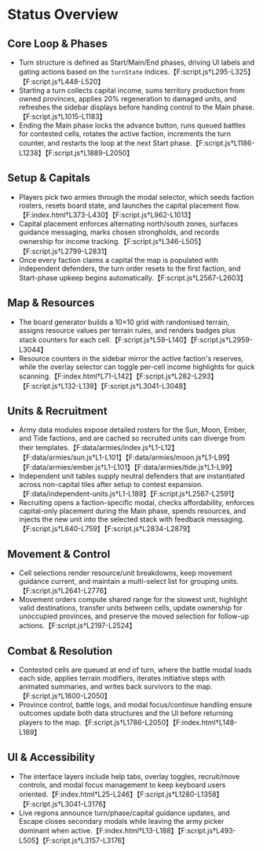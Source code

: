 # Status Overview

## Core Loop & Phases
- Turn structure is defined as Start/Main/End phases, driving UI labels and gating actions based on the `turnState` indices.【F:script.js†L295-L325】【F:script.js†L448-L520】
- Starting a turn collects capital income, sums territory production from owned provinces, applies 20% regeneration to damaged units, and refreshes the sidebar displays before handing control to the Main phase.【F:script.js†L1015-L1183】
- Ending the Main phase locks the advance button, runs queued battles for contested cells, rotates the active faction, increments the turn counter, and restarts the loop at the next Start phase.【F:script.js†L1186-L1238】【F:script.js†L1889-L2050】

## Setup & Capitals
- Players pick two armies through the modal selector, which seeds faction rosters, resets board state, and launches the capital placement flow.【F:index.html†L373-L430】【F:script.js†L962-L1013】
- Capital placement enforces alternating north/south zones, surfaces guidance messaging, marks chosen strongholds, and records ownership for income tracking.【F:script.js†L346-L505】【F:script.js†L2799-L2831】
- Once every faction claims a capital the map is populated with independent defenders, the turn order resets to the first faction, and Start-phase upkeep begins automatically.【F:script.js†L2567-L2603】

## Map & Resources
- The board generator builds a 10×10 grid with randomised terrain, assigns resource values per terrain rules, and renders badges plus stack counters for each cell.【F:script.js†L59-L140】【F:script.js†L2959-L3044】
- Resource counters in the sidebar mirror the active faction's reserves, while the overlay selector can toggle per-cell income highlights for quick scanning.【F:index.html†L71-L142】【F:script.js†L282-L293】【F:script.js†L132-L139】【F:script.js†L3041-L3048】

## Units & Recruitment
- Army data modules expose detailed rosters for the Sun, Moon, Ember, and Tide factions, and are cached so recruited units can diverge from their templates.【F:data/armies/index.js†L1-L12】【F:data/armies/sun.js†L1-L101】【F:data/armies/moon.js†L1-L99】【F:data/armies/ember.js†L1-L101】【F:data/armies/tide.js†L1-L99】
- Independent unit tables supply neutral defenders that are instantiated across non-capital tiles after setup to contest expansion.【F:data/independent-units.js†L1-L189】【F:script.js†L2567-L2591】
- Recruiting opens a faction-specific modal, checks affordability, enforces capital-only placement during the Main phase, spends resources, and injects the new unit into the selected stack with feedback messaging.【F:script.js†L640-L759】【F:script.js†L2834-L2879】

## Movement & Control
- Cell selections render resource/unit breakdowns, keep movement guidance current, and maintain a multi-select list for grouping units.【F:script.js†L2641-L2776】
- Movement orders compute shared range for the slowest unit, highlight valid destinations, transfer units between cells, update ownership for unoccupied provinces, and preserve the moved selection for follow-up actions.【F:script.js†L2197-L2524】

## Combat & Resolution
- Contested cells are queued at end of turn, where the battle modal loads each side, applies terrain modifiers, iterates initiative steps with animated summaries, and writes back survivors to the map.【F:script.js†L1600-L2050】
- Province control, battle logs, and modal focus/continue handling ensure outcomes update both data structures and the UI before returning players to the map.【F:script.js†L1786-L2050】【F:index.html†L148-L189】

## UI & Accessibility
- The interface layers include help tabs, overlay toggles, recruit/move controls, and modal focus management to keep keyboard users oriented.【F:index.html†L25-L246】【F:script.js†L1280-L1358】【F:script.js†L3041-L3176】
- Live regions announce turn/phase/capital guidance updates, and Escape closes secondary modals while leaving the army picker dominant when active.【F:index.html†L13-L188】【F:script.js†L493-L505】【F:script.js†L3157-L3176】
